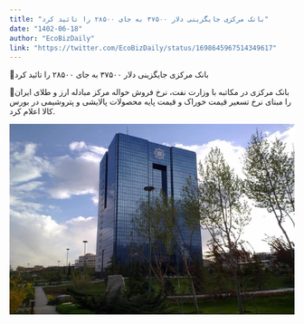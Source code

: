 ```yaml
---
title: "بانک مرکزی جایگزینی دلار ۳۷۵۰۰ به جای ۲۸۵۰۰ را تائید کرد"
date: "1402-06-18"
author: "EcoBizDaily"
link: "https://twitter.com/EcoBizDaily/status/1698645967514349617"
---
```


📌بانک مرکزی جایگزینی دلار ۳۷۵۰۰ به جای ۲۸۵۰۰ را تائید کرد

🔹بانک مرکزی در مکاتبه با وزارت نفت، نرخ فروش حواله مرکز مبادله ارز و طلای ایران را مبنای نرخ تسعیر قیمت خوراک و قیمت پایه محصولات پالایشی و پتروشیمی در بورس‌ کالا اعلام کرد.

![بانک مرکزی جایگزینی دلار ۳۷۵۰۰ به جای ۲۸۵۰۰ را تائید کرد ](./Dollar-jadid.webp)
